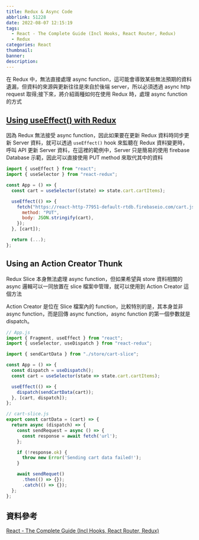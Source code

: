 ```yaml
---
title: Redux & Async Code
abbrlink: 51228
date: 2022-08-07 12:15:19
tags:
  - React - The Complete Guide (Incl Hooks, React Router, Redux)
  - Redux
categories: React
thumbnail:
banner:
description:
---
```


在 Redux 中，無法直接處理 async function，這可能會導致某些無法預期的資料遺漏，但資料的來源與更新往往是來自於後端 server，所以必須透過 async http request 取得;接下來，將介紹兩種如何在使用 Redux 時，處理 async function 的方式

<!-- more -->

## [Using useEffect() with Redux](https://github.com/Jerry-Yeh/-React-The-Complete-Guide-Section19/commit/639e0f8fd06fc0d1f1dd843ff5e84c75c1e5ac4e)

因為 Redux 無法接受 async function，因此如果要在更新 Redux 資料時同步更新 Server 資料，就可以透過 `useEffect()` hook 來監聽在 Redux 資料變更時，呼叫 API 更新 Server 資料，在這裡的範例中，Server 只是簡易的使用 firebase Database 示範，因此可以直接使用 PUT method 來取代其中的資料

```js
import { useEffect } from "react";
import { useSelector } from "react-redux";

const App = () => {
  const cart = useSelector((state) => state.cart.cartItems);

  useEffect(() => {
    fetch("https://react-http-77951-default-rtdb.firebaseio.com/cart.json", {
      method: "PUT",
      body: JSON.stringify(cart),
    });
  }, [cart]);

  return (...);
};
```

## Using an Action Creator Thunk

Redux Slice 本身無法處理 async function，但如果希望與 store 資料相關的 async 邏輯可以一同放置在 slice 檔案中管理，就可以使用到 Action Creator 這個方法

Action Creator 是位在 Slice 檔案內的 function，比較特別的是，其本身並非 async function，而是回傳 async function，async function 的第一個參數就是 dispatch。

```js
// App.js
import { Fragment, useEffect } from "react";
import { useSelector, useDispatch } from "react-redux";

import { sendCartData } from "./store/cart-slice";

const App = () => {
  const dispatch = useDispatch();
  const cart = useSelector(state => state.cart.cartItems);

  useEffect(() => {
    dispatch(sendCartData(cart));
  }, [cart, dispatch]);
};

// cart-slice.js
export const cartData = (cart) => {
  return async (dispatch) => {
    const sendRequest = async () => {
      const response = await fetch('url');
    };

    if (!response.ok) {
      throw new Error('Sending cart data failed!');
    }

    await sendRequet()
      .then(() => {});
      .catch(() => {});
  };
};
```

## 資料參考 

[React - The Complete Guide (Incl Hooks, React Router, Redux)](https://www.udemy.com/course/react-the-complete-guide-incl-redux/)